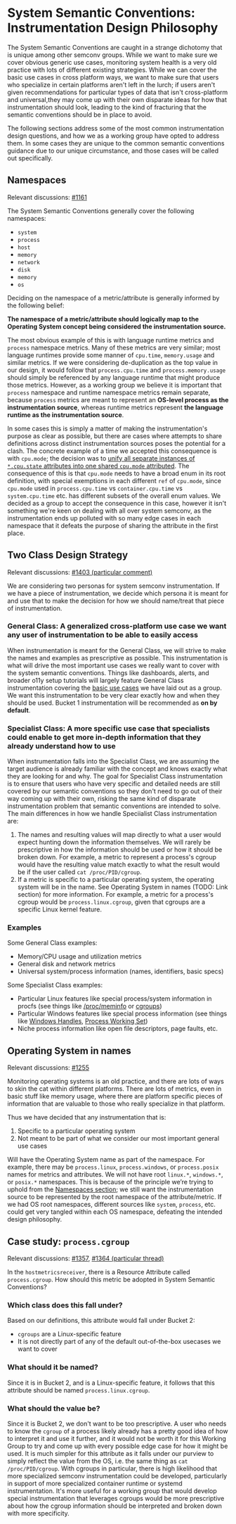 # **System Semantic Conventions: Instrumentation Design Philosophy**

The System Semantic Conventions are caught in a strange dichotomy that is unique among other semconv groups. While we want to make sure we cover obvious generic use cases, monitoring system health is a very old practice with lots of different existing strategies. While we can cover the basic use cases in cross platform ways, we want to make sure that users who specialize in certain platforms aren't left in the lurch; if users aren't given recommendations for particular types of data that isn't cross-platform and universal,they may come up with their own disparate ideas for how that instrumentation should look, leading to the kind of fracturing that the semantic conventions should be in place to avoid.

The following sections address some of the most common instrumentation design questions, and how we as a working group have opted to address them. In some cases they are unique to the common semantic conventions guidance due to our unique circumstance, and those cases will be called out specifically.

## Namespaces

Relevant discussions: [\#1161](https://github.com/open-telemetry/semantic-conventions/issues/1161)

The System Semantic Conventions generally cover the following namespaces:

* `system`  
* `process`  
* `host`  
* `memory`  
* `network`  
* `disk`  
* `memory`  
* `os`

Deciding on the namespace of a metric/attribute is generally informed by the following belief:

**The namespace of a metric/attribute should logically map to the Operating System concept being considered the instrumentation source.**

The most obvious example of this is with language runtime metrics and `process` namespace metrics. Many of these metrics are very similar; most language runtimes provide some manner of `cpu.time`, `memory.usage` and similar metrics. If we were considering de-duplication as the top value in our design, it would follow that `process.cpu.time` and `process.memory.usage` should simply be referenced by any language runtime that might produce those metrics. However, as a working group we believe it is important that `process` namespace and runtime namespace metrics remain separate, because `process` metrics are meant to represent an **OS-level process as the instrumentation source**, whereas runtime metrics represent **the language runtime as the instrumentation source**.

In some cases this is simply a matter of making the instrumentation's purpose as clear as possible, but there are cases where attempts to share definitions across distinct instrumentation sources poses the potential for a clash. The concrete example of a time we accepted this consequence is with `cpu.mode`; the decision was to [unify all separate instances of `*.cpu.state` attributes into one shared `cpu.mode` attributed](https://github.com/open-telemetry/semantic-conventions/issues/1139). The consequence of this is that `cpu.mode` needs to have a broad enum in its root definition, with special exemptions in each different `ref` of `cpu.mode`, since `cpu.mode` used in `process.cpu.time` vs `container.cpu.time` vs `system.cpu.time` etc. has different subsets of the overall enum values. We decided as a group to accept the consequence in this case, however it isn't something we're keen on dealing with all over system semconv, as the instrumentation ends up polluted with so many edge cases in each namespace that it defeats the purpose of sharing the attribute in the first place.

## Two Class Design Strategy

Relevant discussions: [\#1403 (particular comment)](https://github.com/open-telemetry/semantic-conventions/issues/1403#issuecomment-2368815634)

We are considering two personas for system semconv instrumentation. If we have a piece of instrumentation, we decide which persona it is meant for and use that to make the decision for how we should name/treat that piece of instrumentation.

### General Class: A generalized cross-platform use case we want any user of instrumentation to be able to easily access

When instrumentation is meant for the General Class, we will strive to make the names and examples as prescriptive as possible. This instrumentation is what will drive the most important use cases we really want to cover with the system semantic conventions. Things like dashboards, alerts, and broader o11y setup tutorials will largely feature General Class instrumentation covering the [basic use cases](./use-cases.md) we have laid out as a group. We want this instrumentation to be very clear exactly how and when they should be used. Bucket 1 instrumentation will be recommended as **on by default**.

### Specialist Class: A more specific use case that specialists could enable to get more in-depth information that they already understand how to use

When instrumentation falls into the Specialist Class, we are assuming the target audience is already familiar with the concept and knows exactly what they are looking for and why. The goal for Specialist Class instrumentation is to ensure that users who have very specific and detailed needs are still covered by our semantic conventions so they don't need to go out of their way coming up with their own, risking the same kind of disparate instrumentation problem that semantic conventions are intended to solve.
The main differences in how we handle Speciialist Class instrumentation are:

1. The names and resulting values will map directly to what a user would expect hunting down the information themselves. We will rarely be prescriptive in how the information should be used or how it should be broken down. For example, a metric to represent a process's cgroup would have the resulting value match exactly to what the result would be if the user called `cat /proc/PID/cgroup`.  
2. If a metric is specific to a particular operating system, the operating system will be in the name. See Operating System in names (TODO: Link section) for more information. For example, a metric for a process's cgroup would be `process.linux.cgroup`, given that cgroups are a specific Linux kernel feature.

### Examples

Some General Class examples:

* Memory/CPU usage and utilization metrics  
* General disk and network metrics  
* Universal system/process information (names, identifiers, basic specs)

Some Specialist Class examples:

* Particular Linux features like special process/system information in procfs (see things like [/proc/meminfo](https://man7.org/linux/man-pages/man5/proc_meminfo.5.html) or [cgroups](https://man7.org/linux/man-pages/man7/cgroups.7.html))  
* Particular Windows features like special process information (see things like [Windows Handles](https://learn.microsoft.com/en-us/windows/win32/sysinfo/about-handles-and-objects), [Process Working Set](https://learn.microsoft.com/en-us/windows/win32/procthread/process-working-set))  
* Niche process information like open file descriptors, page faults, etc.

## Operating System in names

Relevant discussions: [\#1255](https://github.com/open-telemetry/semantic-conventions/issues/1255)

Monitoring operating systems is an old practice, and there are lots of ways to skin the cat within different platforms. There are lots of metrics, even in basic stuff like memory usage, where there are platform specific pieces of information that are valuable to those who really specialize in that platform.

Thus we have decided that any instrumentation that is:

1. Specific to a particular operating system  
2. Not meant to be part of what we consider our most important general use cases

Will have the Operating System name as part of the namespace. For example, there may be `process.linux`, `process.windows`, or `process.posix` names for metrics and attributes. We will not have root `linux.*`,  `windows.*`, or `posix.*` namespaces. This is because of the principle we’re trying to uphold from the [Namespaces section](https://docs.google.com/document/d/1fCHZQemLun7qh5y--seBagPQZRuy_SuQJ2SOb2n2ZzU/edit?resourcekey=0-AZdnzcIOietd-cq6sGy-IA&tab=t.uq19eerhwz7#bookmark=id.2rkukcwjxprh); we still want the instrumentation source to be represented by the root namespace of the attribute/metric. If we had OS root namespaces, different sources like `system`, `process`, etc. could get very tangled within each OS namespace, defeating the intended design philosophy.

## Case study: `process.cgroup`

Relevant discussions: [\#1357](https://github.com/open-telemetry/semantic-conventions/issues/1357), [\#1364 (particular thread)](https://github.com/open-telemetry/semantic-conventions/pull/1364#discussion_r1730743509)

In the `hostmetricsreceiver`, there is a Resource Attribute called `process.cgroup`. How should this metric be adopted in System Semantic Conventions?

### Which class does this fall under?

Based on our definitions, this attribute would fall under Bucket 2:

* `cgroups` are a Linux-specific feature  
* It is not directly part of any of the default out-of-the-box usecases we want to cover

### What should it be named?

Since it is in Bucket 2, and is a Linux-specific feature, it follows that this attribute should be named `process.linux.cgroup`.

### What should the value be?

Since it is Bucket 2, we don't want to be too prescriptive. A user who needs to know the `cgroup` of a process likely already has a pretty good idea of how to interpret it and use it further, and it would not be worth it for this Working Group to try and come up with every possible edge case for how it might be used. It is much simpler for this attribute as it falls under our purview to simply reflect the value from the OS, i.e. the same thing as `cat /proc/PID/cgroup`. With cgroups in particular, there is high likelihood that more specialized semconv instrumentation could be developed, particularly in support of more specialized container runtime or systemd instrumentation. It's more useful for a working group that would develop special instrumentation that leverages cgroups would be more prescriptive about how the cgroup information should be interpreted and broken down with more specificity.
